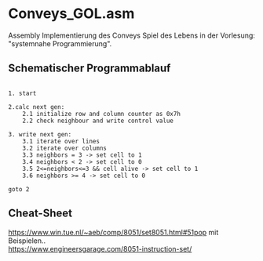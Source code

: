 # Conveys_GOL.asm
Assembly Implementierung des Conveys Spiel des Lebens in der Vorlesung: "systemnahe Programmierung".


## Schematischer Programmablauf

```

1. start

2.calc next gen:
    2.1 initialize row and column counter as 0x7h
    2.2 check neighbour and write control value

3. write next gen:
    3.1 iterate over lines
    3.2 iterate over columns
    3.3 neighbors = 3 -> set cell to 1
    3.4 neighbors < 2 -> set cell to 0
    3.5 2<=neighbors<=3 && cell alive -> set cell to 1
    3.6 neighbors >= 4 -> set cell to 0

goto 2

```

## Cheat-Sheet

https://www.win.tue.nl/~aeb/comp/8051/set8051.html#51pop
mit Beispielen..  
https://www.engineersgarage.com/8051-instruction-set/
